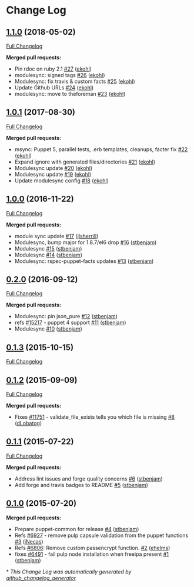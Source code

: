 # Change Log

## [1.1.0](https://github.com/theforeman/puppet-common/tree/1.1.0) (2018-05-02)
[Full Changelog](https://github.com/theforeman/puppet-common/compare/1.0.1...1.1.0)

**Merged pull requests:**

- Pin rdoc on ruby 2.1 [\#27](https://github.com/theforeman/puppet-common/pull/27) ([ekohl](https://github.com/ekohl))
- modulesync: signed tags [\#26](https://github.com/theforeman/puppet-common/pull/26) ([ekohl](https://github.com/ekohl))
- Modulesync: fix travis & custom facts [\#25](https://github.com/theforeman/puppet-common/pull/25) ([ekohl](https://github.com/ekohl))
- Update Github URLs [\#24](https://github.com/theforeman/puppet-common/pull/24) ([ekohl](https://github.com/ekohl))
- modulesync: move to theforeman [\#23](https://github.com/theforeman/puppet-common/pull/23) ([ekohl](https://github.com/ekohl))

## [1.0.1](https://github.com/theforeman/puppet-common/tree/1.0.1) (2017-08-30)
[Full Changelog](https://github.com/theforeman/puppet-common/compare/1.0.0...1.0.1)

**Merged pull requests:**

- msync: Puppet 5, parallel tests, .erb templates, cleanups, facter fix [\#22](https://github.com/theforeman/puppet-common/pull/22) ([ekohl](https://github.com/ekohl))
- Expand ignore with generated files/directories [\#21](https://github.com/theforeman/puppet-common/pull/21) ([ekohl](https://github.com/ekohl))
- Modulesync update [\#20](https://github.com/theforeman/puppet-common/pull/20) ([ekohl](https://github.com/ekohl))
- Modulesync update [\#19](https://github.com/theforeman/puppet-common/pull/19) ([ekohl](https://github.com/ekohl))
- Update modulesync config [\#18](https://github.com/theforeman/puppet-common/pull/18) ([ekohl](https://github.com/ekohl))

## [1.0.0](https://github.com/theforeman/puppet-common/tree/1.0.0) (2016-11-22)
[Full Changelog](https://github.com/theforeman/puppet-common/compare/0.2.0...1.0.0)

**Merged pull requests:**

- module sync update [\#17](https://github.com/theforeman/puppet-common/pull/17) ([jlsherrill](https://github.com/jlsherrill))
- Modulesync, bump major for 1.8.7/el6 drop [\#16](https://github.com/theforeman/puppet-common/pull/16) ([stbenjam](https://github.com/stbenjam))
- Modulesync [\#15](https://github.com/theforeman/puppet-common/pull/15) ([stbenjam](https://github.com/stbenjam))
- Modulesync [\#14](https://github.com/theforeman/puppet-common/pull/14) ([stbenjam](https://github.com/stbenjam))
- Modulesync: rspec-puppet-facts updates [\#13](https://github.com/theforeman/puppet-common/pull/13) ([stbenjam](https://github.com/stbenjam))

## [0.2.0](https://github.com/theforeman/puppet-common/tree/0.2.0) (2016-09-12)
[Full Changelog](https://github.com/theforeman/puppet-common/compare/0.1.3...0.2.0)

**Merged pull requests:**

- Modulesync: pin json\_pure [\#12](https://github.com/theforeman/puppet-common/pull/12) ([stbenjam](https://github.com/stbenjam))
- refs [\#15217](https://projects.theforeman.org/issues/15217) - puppet 4 support [\#11](https://github.com/theforeman/puppet-common/pull/11) ([stbenjam](https://github.com/stbenjam))
- Modulesync [\#10](https://github.com/theforeman/puppet-common/pull/10) ([stbenjam](https://github.com/stbenjam))

## [0.1.3](https://github.com/theforeman/puppet-common/tree/0.1.3) (2015-10-15)
[Full Changelog](https://github.com/theforeman/puppet-common/compare/0.1.2...0.1.3)

## [0.1.2](https://github.com/theforeman/puppet-common/tree/0.1.2) (2015-09-09)
[Full Changelog](https://github.com/theforeman/puppet-common/compare/0.1.1...0.1.2)

**Merged pull requests:**

- Fixes [\#11751](https://projects.theforeman.org/issues/11751) - validate\_file\_exists tells you which file is missing [\#8](https://github.com/theforeman/puppet-common/pull/8) ([dLobatog](https://github.com/dLobatog))

## [0.1.1](https://github.com/theforeman/puppet-common/tree/0.1.1) (2015-07-22)
[Full Changelog](https://github.com/theforeman/puppet-common/compare/0.1.0...0.1.1)

**Merged pull requests:**

- Address lint issues and forge quality concerns [\#6](https://github.com/theforeman/puppet-common/pull/6) ([stbenjam](https://github.com/stbenjam))
- Add forge and travis badges to README [\#5](https://github.com/theforeman/puppet-common/pull/5) ([stbenjam](https://github.com/stbenjam))

## [0.1.0](https://github.com/theforeman/puppet-common/tree/0.1.0) (2015-07-20)
**Merged pull requests:**

- Prepare puppet-common for release [\#4](https://github.com/theforeman/puppet-common/pull/4) ([stbenjam](https://github.com/stbenjam))
- Refs [\#6927](https://projects.theforeman.org/issues/6927) - remove pulp capsule validation from the puppet functions [\#3](https://github.com/theforeman/puppet-common/pull/3) ([iNecas](https://github.com/iNecas))
- Refs [\#6806](https://projects.theforeman.org/issues/6806): Remove custom passencrypt function. [\#2](https://github.com/theforeman/puppet-common/pull/2) ([ehelms](https://github.com/ehelms))
- fixes [\#6491](https://projects.theforeman.org/issues/6491) - fail pulp node installation when freeipa present [\#1](https://github.com/theforeman/puppet-common/pull/1) ([stbenjam](https://github.com/stbenjam))



\* *This Change Log was automatically generated by [github_changelog_generator](https://github.com/skywinder/Github-Changelog-Generator)*
